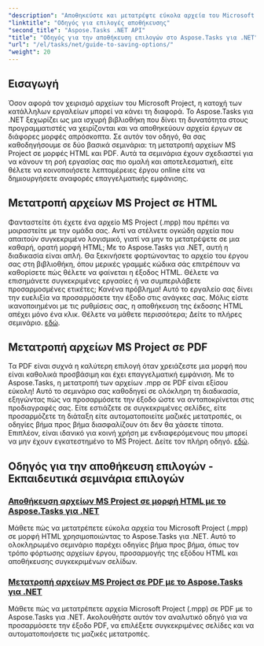 ```yaml
---
"description": "Αποθηκεύστε και μετατρέψτε εύκολα αρχεία του Microsoft Project με το Aspose.Tasks για .NET. Εξερευνήστε εκπαιδευτικά βίντεο σχετικά με την εξαγωγή σε μορφές HTML και PDF."
"linktitle": "Οδηγός για επιλογές αποθήκευσης"
"second_title": "Aspose.Tasks .NET API"
"title": "Οδηγός για την αποθήκευση επιλογών στο Aspose.Tasks για .NET"
"url": "/el/tasks/net/guide-to-saving-options/"
"weight": 20
---
```


## Εισαγωγή

Όσον αφορά τον χειρισμό αρχείων του Microsoft Project, η κατοχή των κατάλληλων εργαλείων μπορεί να κάνει τη διαφορά. Το Aspose.Tasks για .NET ξεχωρίζει ως μια ισχυρή βιβλιοθήκη που δίνει τη δυνατότητα στους προγραμματιστές να χειρίζονται και να αποθηκεύουν αρχεία έργων σε διάφορες μορφές απρόσκοπτα. Σε αυτόν τον οδηγό, θα σας καθοδηγήσουμε σε δύο βασικά σεμινάρια: τη μετατροπή αρχείων MS Project σε μορφές HTML και PDF. Αυτά τα σεμινάρια έχουν σχεδιαστεί για να κάνουν τη ροή εργασίας σας πιο ομαλή και αποτελεσματική, είτε θέλετε να κοινοποιήσετε λεπτομέρειες έργου online είτε να δημιουργήσετε αναφορές επαγγελματικής εμφάνισης.

## Μετατροπή αρχείων MS Project σε HTML

Φανταστείτε ότι έχετε ένα αρχείο MS Project (.mpp) που πρέπει να μοιραστείτε με την ομάδα σας. Αντί να στέλνετε ογκώδη αρχεία που απαιτούν συγκεκριμένο λογισμικό, γιατί να μην το μετατρέψετε σε μια καθαρή, ορατή μορφή HTML; Με το Aspose.Tasks για .NET, αυτή η διαδικασία είναι απλή. Θα ξεκινήσετε φορτώνοντας το αρχείο του έργου σας στη βιβλιοθήκη, όπου μερικές γραμμές κώδικα σάς επιτρέπουν να καθορίσετε πώς θέλετε να φαίνεται η έξοδος HTML. Θέλετε να επισημάνετε συγκεκριμένες εργασίες ή να συμπεριλάβετε προσαρμοσμένες ετικέτες; Κανένα πρόβλημα! Αυτό το εργαλείο σας δίνει την ευελιξία να προσαρμόσετε την έξοδο στις ανάγκες σας. Μόλις είστε ικανοποιημένοι με τις ρυθμίσεις σας, η αποθήκευση της έκδοσης HTML απέχει μόνο ένα κλικ. Θέλετε να μάθετε περισσότερα; Δείτε το πλήρες σεμινάριο. [εδώ](./save-ms-project-files-to-html-format/).

## Μετατροπή αρχείων MS Project σε PDF

Τα PDF είναι συχνά η καλύτερη επιλογή όταν χρειάζεστε μια μορφή που είναι καθολικά προσβάσιμη και έχει επαγγελματική εμφάνιση. Με το Aspose.Tasks, η μετατροπή των αρχείων .mpp σε PDF είναι εξίσου εύκολη! Αυτό το σεμινάριο σας καθοδηγεί σε ολόκληρη τη διαδικασία, εξηγώντας πώς να προσαρμόσετε την έξοδο ώστε να ανταποκρίνεται στις προδιαγραφές σας. Είτε εστιάζετε σε συγκεκριμένες σελίδες, είτε προσαρμόζετε τη διάταξη είτε αυτοματοποιείτε μαζικές μετατροπές, οι οδηγίες βήμα προς βήμα διασφαλίζουν ότι δεν θα χάσετε τίποτα. Επιπλέον, είναι ιδανικό για κοινή χρήση με ενδιαφερόμενους που μπορεί να μην έχουν εγκατεστημένο το MS Project. Δείτε τον πλήρη οδηγό. [εδώ](./convert-ms-project-files-to-pdf/).

## Οδηγός για την αποθήκευση επιλογών - Εκπαιδευτικά σεμινάρια επιλογών
### [Αποθήκευση αρχείων MS Project σε μορφή HTML με το Aspose.Tasks για .NET](./save-ms-project-files-to-html-format/)
Μάθετε πώς να μετατρέπετε εύκολα αρχεία του Microsoft Project (.mpp) σε μορφή HTML χρησιμοποιώντας το Aspose.Tasks για .NET. Αυτό το ολοκληρωμένο σεμινάριο παρέχει οδηγίες βήμα προς βήμα, όπως τον τρόπο φόρτωσης αρχείων έργου, προσαρμογής της εξόδου HTML και αποθήκευσης συγκεκριμένων σελίδων.
### [Μετατροπή αρχείων MS Project σε PDF με το Aspose.Tasks για .NET](./convert-ms-project-files-to-pdf/)
Μάθετε πώς να μετατρέπετε αρχεία Microsoft Project (.mpp) σε PDF με το Aspose.Tasks για .NET. Ακολουθήστε αυτόν τον αναλυτικό οδηγό για να προσαρμόσετε την έξοδο PDF, να επιλέξετε συγκεκριμένες σελίδες και να αυτοματοποιήσετε τις μαζικές μετατροπές.